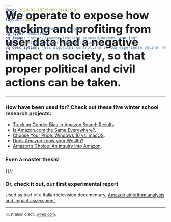 ```yaml
---
date: 2020-01-10T15:01:21+01:00
draft: false
layout: home

og_title: "Amazon Tracking Exposed"
og_type: "website"
og_image: "http://amazon.tracking.exposed/amazon-logo.jpg"
og_url: "https://amazon.tracking.exposed"
og_description: "Gli algoritmi controllano la tua esperienza online. Noi vorremmo che tu controllassi gli algoritmi."
---
```


<h1 style="font-size:2.5em;margin-top:-10rem;font-weight:bolder">
We operate to expose how tracking and profiting from user data had a negative impact on society, so that proper political and civil actions can be taken.
</h1>

---

### How have been used for? Check out these five winter school research projects:

* [Tracking Gender Bias in Amazon Search Results](https://wiki.digitalmethods.net/Dmi/WinterSchool2020trackinggenderbiasamazon).
* [Is Amazon.com the Same Everywhere?](https://wiki.digitalmethods.net/Dmi/WinterSchool2020amazonregional).
* [Choose Your Price: Windows 10 vs. macOS](https://wiki.digitalmethods.net/Dmi/WinterSchool2020AmazonOS).
* [Does Amazon know your Wealth?](https://wiki.digitalmethods.net/Dmi/WinterSchool2020DoesAmazonknowyourWealth).
* [Amazon’s Choice: An inquiry into Amazon](https://wiki.digitalmethods.net/Dmi/WinterSchool2020amazonschoice).

### Even a master thesis!

{{<resource
	kind="paper"
	title="Warehouse of information: Amazon's data collection practices and their relation to GDPR"
	when="September"
	nature="external"
	author="Dimitri Koehorst (UvA master thesis)"
	authorLink="https://duckduckgo.com/?q=dimitri+koehorst+uva+amazon+algorithm+analysis"
	description="In recent times, data has become increasingly central to a variety of different companies. While the use of data has become widespread, there are some companies whose entire business model revolves around the use of data. One  such company is Amazon. Initially it was merely an online bookstore, but as the company grew it incorporated multiple new branches, such as Amazon Web Services, which allow the company to collect data from a variety of different sources. C ompanies such as Amazon use this data to optimize their services, which allows them to gain certain advantages over their competitors. However, this usage of data is bound by international regulations, one of which is the GDPR, the new data  protection legislation of the European Union. By using data collected from the Amazon.com webstore as a case study, this thesis investigates the shift of companies towards a data-oriented business model, and investigates certain problems t hat this shift brings. This is done through the research question: How can we conceptualize the data collection practices of Amazon in relation to the General Data Protection Regulation?"
	href="https://github.com/tracking-exposed/presentation/blob/master/Dimitri%20Koehorst%20Master%20Thesis%20Final%20Version.pdf" >}}

### Or, check it out, our first experimental report

Used as part of a Italian television documentary, [Amazon algorithm analysis and impact assessment](https://github.com/tracking-exposed/presentation/blob/master/amazon.tracking.exposed%20-%20English%20short%20report%20%20-%20Version%204.pdf).

---

<div class="text-center">
    <img src="/images/amazon-spy-wired.png" alt="" class="align-center" style="max-width:100%" />
</div>

<small>
    Illustration credit: <a href="https://www.wired.com/story/amazon-marketplace-apps-privacy/" target=_blank>wired.com</a>.
</small>
